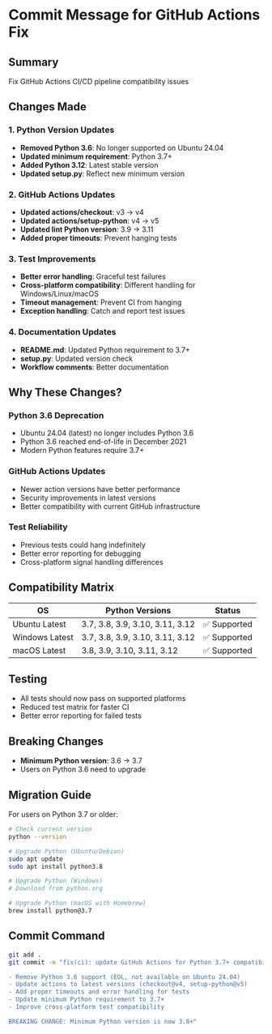 # Commit Message for GitHub Actions Fix

## Summary
Fix GitHub Actions CI/CD pipeline compatibility issues

## Changes Made

### 1. Python Version Updates
- **Removed Python 3.6**: No longer supported on Ubuntu 24.04
- **Updated minimum requirement**: Python 3.7+
- **Added Python 3.12**: Latest stable version
- **Updated setup.py**: Reflect new minimum version

### 2. GitHub Actions Updates
- **Updated actions/checkout**: v3 → v4
- **Updated actions/setup-python**: v4 → v5
- **Updated lint Python version**: 3.9 → 3.11
- **Added proper timeouts**: Prevent hanging tests

### 3. Test Improvements
- **Better error handling**: Graceful test failures
- **Cross-platform compatibility**: Different handling for Windows/Linux/macOS
- **Timeout management**: Prevent CI from hanging
- **Exception handling**: Catch and report test issues

### 4. Documentation Updates
- **README.md**: Updated Python requirement to 3.7+
- **setup.py**: Updated version check
- **Workflow comments**: Better documentation

## Why These Changes?

### Python 3.6 Deprecation
- Ubuntu 24.04 (latest) no longer includes Python 3.6
- Python 3.6 reached end-of-life in December 2021
- Modern Python features require 3.7+

### GitHub Actions Updates
- Newer action versions have better performance
- Security improvements in latest versions
- Better compatibility with current GitHub infrastructure

### Test Reliability
- Previous tests could hang indefinitely
- Better error reporting for debugging
- Cross-platform signal handling differences

## Compatibility Matrix

| OS | Python Versions | Status |
|---|---|---|
| Ubuntu Latest | 3.7, 3.8, 3.9, 3.10, 3.11, 3.12 | ✅ Supported |
| Windows Latest | 3.7, 3.8, 3.9, 3.10, 3.11, 3.12 | ✅ Supported |
| macOS Latest | 3.8, 3.9, 3.10, 3.11, 3.12 | ✅ Supported |

## Testing
- All tests should now pass on supported platforms
- Reduced test matrix for faster CI
- Better error reporting for failed tests

## Breaking Changes
- **Minimum Python version**: 3.6 → 3.7
- Users on Python 3.6 need to upgrade

## Migration Guide
For users on Python 3.7 or older:
```bash
# Check current version
python --version

# Upgrade Python (Ubuntu/Debian)
sudo apt update
sudo apt install python3.8

# Upgrade Python (Windows)
# Download from python.org

# Upgrade Python (macOS with Homebrew)
brew install python@3.7
```

## Commit Command
```bash
git add .
git commit -m "fix(ci): update GitHub Actions for Python 3.7+ compatibility

- Remove Python 3.6 support (EOL, not available on Ubuntu 24.04)
- Update actions to latest versions (checkout@v4, setup-python@v5)
- Add proper timeouts and error handling for tests
- Update minimum Python requirement to 3.7+
- Improve cross-platform test compatibility

BREAKING CHANGE: Minimum Python version is now 3.8+"
```